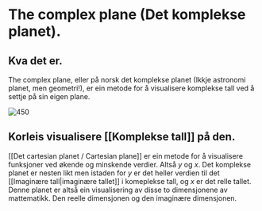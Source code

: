 # The complex plane (Det komplekse planet).

## Kva det er.
The complex plane, eller på norsk det komplekse planet (Ikkje astronomi planet, men geometri!), er ein metode for å visualisere komplekse tall ved å settje på sin eigen plane.

![450](http://notes.imt-decal.org/misc/complex-plane.png)

## Korleis visualisere [[Komplekse tall]] på den.


[[Det cartesian planet / Cartesian plane]] er ein metode for å visualisere funksjoner ved økende og minskende verdier. Altså $y$ og $x$.
Det komplekse planet er nesten likt men istaden for $y$ er det heller verdien til det [[Imaginære tall|imaginære tallet]] i komeplekse tall, og $x$ er det relle tallet. Denne planet er altså ein visualisering av disse to dimensjonene av mattematikk. Den reelle dimensjonen og den imaginære dimensjonen.
